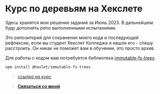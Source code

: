 # **Курс по деревьям на Хекслете**

Здесь хранятся мои решения заданий за Июнь 2023. В дальнейшем буду дополнять репо выполненными испытаниями.

Это репозиторий для сохранения моего кода и последующей рефлексии, если вы студент Хекслет Колледжа и нашли его - спешу расстроить. Он никак не поможет вам в обучении, это просто архив.

Для работы с кодом вам потребуется библиотека [immutable-fs-trees](https://github.com/hexlet-components/js-immutable-fs-trees)

```bash
npm install @hexlet/immutable-fs-trees
```

> [*cсылка на курс*](https://ru.hexlet.io/courses/js-trees)

>[**Связаться со мной**](https://t.me/latnikov)